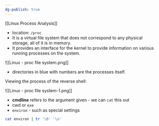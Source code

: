 ```yaml
---
dg-publish: true
---
```

[[Linux Process Analysis]]

- location: `/proc`
- It is a virtual file system that does not correspond to any physical storage, all of it is in memory.
- It provides an interface for the kernel to provide information on various running processes on the system.

![[Linux -  proc file system.png]]
- directories in blue with numbers are the processes itself.

Viewing the process of the reverse shell:

![[Linux -  proc file system-1.png]]
- **cmdline** refers to the argument given - we can `cat` this out
- cwd or `exe`
- `environ` - such as special settings

```bash
cat environ | tr '\0' '\n'
```

